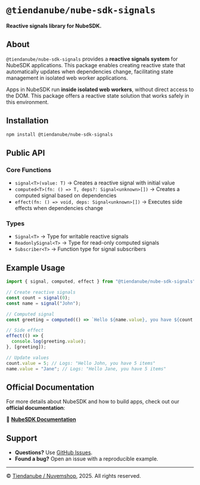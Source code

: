 # `@tiendanube/nube-sdk-signals`

**Reactive signals library for NubeSDK.**

## About

`@tiendanube/nube-sdk-signals` provides a **reactive signals system** for NubeSDK applications. This package enables creating reactive state that automatically updates when dependencies change, facilitating state management in isolated web worker applications.

Apps in NubeSDK run **inside isolated web workers**, without direct access to the DOM. This package offers a reactive state solution that works safely in this environment.

## Installation

```sh
npm install @tiendanube/nube-sdk-signals
```

## Public API

### Core Functions
- `signal<T>(value: T)` → Creates a reactive signal with initial value
- `computed<T>(fn: () => T, deps?: Signal<unknown>[])` → Creates a computed signal based on dependencies
- `effect(fn: () => void, deps: Signal<unknown>[])` → Executes side effects when dependencies change

### Types
- `Signal<T>` → Type for writable reactive signals
- `ReadonlySignal<T>` → Type for read-only computed signals
- `Subscriber<T>` → Function type for signal subscribers

## Example Usage

```ts
import { signal, computed, effect } from "@tiendanube/nube-sdk-signals";

// Create reactive signals
const count = signal(0);
const name = signal("John");

// Computed signal
const greeting = computed(() => `Hello ${name.value}, you have ${count.value} items`, [name, count]);

// Side effect
effect(() => {
  console.log(greeting.value);
}, [greeting]);

// Update values
count.value = 5; // Logs: "Hello John, you have 5 items"
name.value = "Jane"; // Logs: "Hello Jane, you have 5 items"
```

## Official Documentation

For more details about NubeSDK and how to build apps, check out our **official documentation**:

🔗 **[NubeSDK Documentation](https://dev.tiendanube.com/docs/applications/nube-sdk/overview)**

## Support

- **Questions?** Use [GitHub Issues](https://github.com/TiendaNube/nube-sdk/issues).
- **Found a bug?** Open an issue with a reproducible example.

---

© [Tiendanube / Nuvemshop](https://www.tiendanube.com), 2025. All rights reserved.
